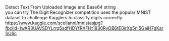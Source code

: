 Detect Text From Uploaded Image and Base64 string
<br/>
you can try The Digit Recognizer competition uses the popular MNIST dataset to challenge Kagglers to classify digits correctly. 
https://www.kaggle.com/scolianni/mnistasjpg?fbclid=IwAR3UAVSDYLrrq5sdfHDYfRXFHt1830RyDB6tE0irXg5ni5GajH7gKarSU6c
